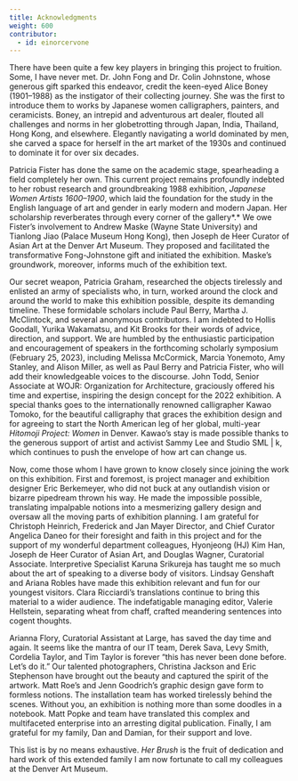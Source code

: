```yaml
---
title: Acknowledgments
weight: 600
contributor:
  - id: einorcervone
---
```


There have been quite a few key players in bringing this project to fruition. Some, I have never met. Dr. John Fong and Dr. Colin Johnstone, whose generous gift sparked this endeavor, credit the keen-eyed Alice Boney (1901–1988) as the instigator of their collecting journey. She was the first to introduce them to works by Japanese women calligraphers, painters, and ceramicists. Boney, an intrepid and adventurous art dealer, flouted all challenges and norms in her globetrotting through Japan, India, Thailand, Hong Kong, and elsewhere. Elegantly navigating a world dominated by men, she carved a space for herself in the art market of the 1930s and continued to dominate it for over six decades.

Patricia Fister has done the same on the academic stage, spearheading a field completely her own. This current project remains profoundly indebted to her robust research and groundbreaking 1988 exhibition, *Japanese Women Artists 1600–1900*, which laid the foundation for the study in the English language of art and gender in early modern and modern Japan. Her scholarship reverberates through every corner of the gallery*.* We owe Fister’s involvement to Andrew Maske (Wayne State University) and Tianlong Jiao (Palace Museum Hong Kong), then Joseph de Heer Curator of Asian Art at the Denver Art Museum. They proposed and facilitated the transformative Fong-Johnstone gift and initiated the exhibition. Maske’s groundwork, moreover, informs much of the exhibition text.

Our secret weapon, Patricia Graham, researched the objects tirelessly and enlisted an army of specialists who, in turn, worked around the clock and around the world to make this exhibition possible, despite its demanding timeline. These formidable scholars include Paul Berry, Martha J. McClintock, and several anonymous contributors. I am indebted to Hollis Goodall, Yurika Wakamatsu, and Kit Brooks for their words of advice, direction, and support. We are humbled by the enthusiastic participation and encouragement of speakers in the forthcoming scholarly symposium (February 25, 2023), including Melissa McCormick, Marcia Yonemoto, Amy Stanley, and Alison Miller, as well as Paul Berry and Patricia Fister, who will add their knowledgeable voices to the discourse. John Todd, Senior Associate at WOJR: Organization for Architecture, graciously offered his time and expertise, inspiring the design concept for the 2022 exhibition. A special thanks goes to the internationally renowned calligrapher Kawao Tomoko, for the beautiful calligraphy that graces the exhibition design and for agreeing to start the North American leg of her global, multi-year *Hitomoji Project: Women* in Denver. Kawao’s stay is made possible thanks to the generous support of artist and activist Sammy Lee and Studio SML \| k, which continues to push the envelope of how art can change us.

Now, come those whom I have grown to know closely since joining the work on this exhibition. First and foremost, is project manager and exhibition designer Eric Berkemeyer, who did not buck at any outlandish vision or bizarre pipedream thrown his way. He made the impossible possible, translating impalpable notions into a mesmerizing gallery design and oversaw all the moving parts of exhibition planning. I am grateful for Christoph Heinrich, Frederick and Jan Mayer Director, and Chief Curator Angelica Daneo for their foresight and faith in this project and for the support of my wonderful department colleagues, Hyonjeong (HJ) Kim Han, Joseph de Heer Curator of Asian Art, and Douglas Wagner, Curatorial Associate. Interpretive Specialist Karuna Srikureja has taught me so much about the art of speaking to a diverse body of visitors. Lindsay Genshaft and Ariana Robles have made this exhibition relevant and fun for our youngest visitors. Clara Ricciardi’s translations continue to bring this material to a wider audience. The indefatigable managing editor, Valerie Hellstein, separating wheat from chaff, crafted meandering sentences into cogent thoughts.

Arianna Flory, Curatorial Assistant at Large, has saved the day time and again. It seems like the mantra of our IT team, Derek Sava, Levy Smith, Cordelia Taylor, and Tim Taylor is forever “this has never been done before. Let’s do it.” Our talented photographers, Christina Jackson and Eric Stephenson have brought out the beauty and captured the spirit of the artwork. Matt Roe’s and Jenn Goodrich’s graphic design gave form to formless notions. The installation team has worked tirelessly behind the scenes. Without you, an exhibition is nothing more than some doodles in a notebook. Matt Popke and team have translated this complex and multifaceted enterprise into an arresting digital publication. Finally, I am grateful for my family, Dan and Damian, for their support and love.

This list is by no means exhaustive. *Her Brush* is the fruit of dedication and hard work of this extended family I am now fortunate to call my colleagues at the Denver Art Museum.